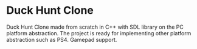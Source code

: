 # Duck Hunt Clone
Duck Hunt Clone made from scratch in C++ with SDL library on the PC platform abstraction. The project is ready for implementing other platform abstraction such as PS4.
Gamepad support.
